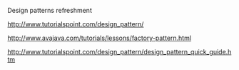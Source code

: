 Design patterns refreshment

http://www.tutorialspoint.com/design_pattern/

http://www.avajava.com/tutorials/lessons/factory-pattern.html

http://www.tutorialspoint.com/design_pattern/design_pattern_quick_guide.htm

